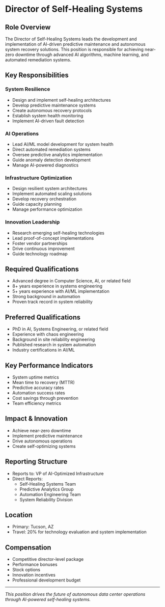 # Director of Self-Healing Systems

## Role Overview
The Director of Self-Healing Systems leads the development and implementation of AI-driven predictive maintenance and autonomous system recovery solutions. This position is responsible for achieving near-zero downtime through advanced AI algorithms, machine learning, and automated remediation systems.

## Key Responsibilities

### System Resilience
- Design and implement self-healing architectures
- Develop predictive maintenance systems
- Create autonomous recovery protocols
- Establish system health monitoring
- Implement AI-driven fault detection

### AI Operations
- Lead AI/ML model development for system health
- Direct automated remediation systems
- Oversee predictive analytics implementation
- Guide anomaly detection development
- Manage AI-powered diagnostics

### Infrastructure Optimization
- Design resilient system architectures
- Implement automated scaling solutions
- Develop recovery orchestration
- Guide capacity planning
- Manage performance optimization

### Innovation Leadership
- Research emerging self-healing technologies
- Lead proof-of-concept implementations
- Foster vendor partnerships
- Drive continuous improvement
- Guide technology roadmap

## Required Qualifications
- Advanced degree in Computer Science, AI, or related field
- 8+ years experience in systems engineering
- 5+ years experience with AI/ML implementation
- Strong background in automation
- Proven track record in system reliability

## Preferred Qualifications
- PhD in AI, Systems Engineering, or related field
- Experience with chaos engineering
- Background in site reliability engineering
- Published research in system automation
- Industry certifications in AI/ML

## Key Performance Indicators
- System uptime metrics
- Mean time to recovery (MTTR)
- Predictive accuracy rates
- Automation success rates
- Cost savings through prevention
- Team efficiency metrics

## Impact & Innovation
- Achieve near-zero downtime
- Implement predictive maintenance
- Drive autonomous operations
- Create self-optimizing systems

## Reporting Structure
- Reports to: VP of AI-Optimized Infrastructure
- Direct Reports:
  - Self-Healing Systems Team
  - Predictive Analytics Group
  - Automation Engineering Team
  - System Reliability Division

## Location
- Primary: Tucson, AZ
- Travel: 20% for technology evaluation and system implementation

## Compensation
- Competitive director-level package
- Performance bonuses
- Stock options
- Innovation incentives
- Professional development budget

---

*This position drives the future of autonomous data center operations through AI-powered self-healing systems.* 